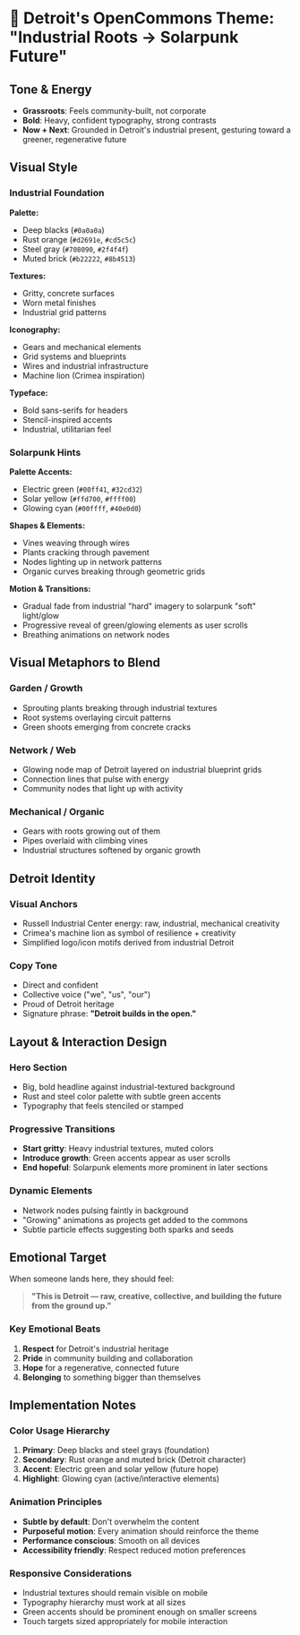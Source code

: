 # 🎨 Detroit's OpenCommons Theme: "Industrial Roots → Solarpunk Future"

## Tone & Energy

- **Grassroots**: Feels community-built, not corporate
- **Bold**: Heavy, confident typography, strong contrasts
- **Now + Next**: Grounded in Detroit's industrial present, gesturing toward a greener, regenerative future

## Visual Style

### Industrial Foundation

**Palette:**
- Deep blacks (`#0a0a0a`)
- Rust orange (`#d2691e`, `#cd5c5c`)
- Steel gray (`#708090`, `#2f4f4f`)
- Muted brick (`#b22222`, `#8b4513`)

**Textures:**
- Gritty, concrete surfaces
- Worn metal finishes
- Industrial grid patterns

**Iconography:**
- Gears and mechanical elements
- Grid systems and blueprints
- Wires and industrial infrastructure
- Machine lion (Crimea inspiration)

**Typeface:**
- Bold sans-serifs for headers
- Stencil-inspired accents
- Industrial, utilitarian feel

### Solarpunk Hints

**Palette Accents:**
- Electric green (`#00ff41`, `#32cd32`)
- Solar yellow (`#ffd700`, `#ffff00`)
- Glowing cyan (`#00ffff`, `#40e0d0`)

**Shapes & Elements:**
- Vines weaving through wires
- Plants cracking through pavement
- Nodes lighting up in network patterns
- Organic curves breaking through geometric grids

**Motion & Transitions:**
- Gradual fade from industrial "hard" imagery to solarpunk "soft" light/glow
- Progressive reveal of green/glowing elements as user scrolls
- Breathing animations on network nodes

## Visual Metaphors to Blend

### Garden / Growth
- Sprouting plants breaking through industrial textures
- Root systems overlaying circuit patterns
- Green shoots emerging from concrete cracks

### Network / Web
- Glowing node map of Detroit layered on industrial blueprint grids
- Connection lines that pulse with energy
- Community nodes that light up with activity

### Mechanical / Organic
- Gears with roots growing out of them
- Pipes overlaid with climbing vines
- Industrial structures softened by organic growth

## Detroit Identity

### Visual Anchors
- Russell Industrial Center energy: raw, industrial, mechanical creativity
- Crimea's machine lion as symbol of resilience + creativity
- Simplified logo/icon motifs derived from industrial Detroit

### Copy Tone
- Direct and confident
- Collective voice ("we", "us", "our")
- Proud of Detroit heritage
- Signature phrase: **"Detroit builds in the open."**

## Layout & Interaction Design

### Hero Section
- Big, bold headline against industrial-textured background
- Rust and steel color palette with subtle green accents
- Typography that feels stenciled or stamped

### Progressive Transitions
- **Start gritty**: Heavy industrial textures, muted colors
- **Introduce growth**: Green accents appear as user scrolls
- **End hopeful**: Solarpunk elements more prominent in later sections

### Dynamic Elements
- Network nodes pulsing faintly in background
- "Growing" animations as projects get added to the commons
- Subtle particle effects suggesting both sparks and seeds

## Emotional Target

When someone lands here, they should feel:

> **"This is Detroit — raw, creative, collective, and building the future from the ground up."**

### Key Emotional Beats
1. **Respect** for Detroit's industrial heritage
2. **Pride** in community building and collaboration
3. **Hope** for a regenerative, connected future
4. **Belonging** to something bigger than themselves

## Implementation Notes

### Color Usage Hierarchy
1. **Primary**: Deep blacks and steel grays (foundation)
2. **Secondary**: Rust orange and muted brick (Detroit character)
3. **Accent**: Electric green and solar yellow (future hope)
4. **Highlight**: Glowing cyan (active/interactive elements)

### Animation Principles
- **Subtle by default**: Don't overwhelm the content
- **Purposeful motion**: Every animation should reinforce the theme
- **Performance conscious**: Smooth on all devices
- **Accessibility friendly**: Respect reduced motion preferences

### Responsive Considerations
- Industrial textures should remain visible on mobile
- Typography hierarchy must work at all sizes
- Green accents should be prominent enough on smaller screens
- Touch targets sized appropriately for mobile interaction
